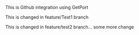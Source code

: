 This is Github integration using GetPort

This is changed in feature/Test1 branch

This is changed in feature/test2 branch... some more change

